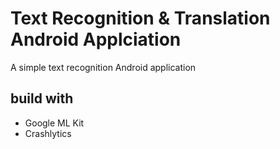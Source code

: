 # Text Recognition & Translation Android Applciation
A simple text recognition Android application 

## build with 
 - Google ML Kit
 - Crashlytics
